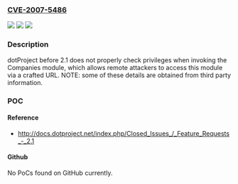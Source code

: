 ### [CVE-2007-5486](https://cve.mitre.org/cgi-bin/cvename.cgi?name=CVE-2007-5486)
![](https://img.shields.io/static/v1?label=Product&message=n%2Fa&color=blue)
![](https://img.shields.io/static/v1?label=Version&message=n%2Fa&color=blue)
![](https://img.shields.io/static/v1?label=Vulnerability&message=n%2Fa&color=brighgreen)

### Description

dotProject before 2.1 does not properly check privileges when invoking the Companies module, which allows remote attackers to access this module via a crafted URL.  NOTE: some of these details are obtained from third party information.

### POC

#### Reference
- http://docs.dotproject.net/index.php/Closed_Issues_/_Feature_Requests_-_2.1

#### Github
No PoCs found on GitHub currently.

